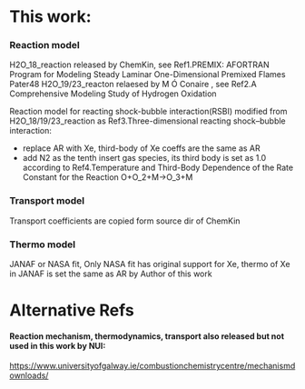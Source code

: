 # This work:

### Reaction model

H2O_18_reaction released by ChemKin, see Ref1.PREMIX: AFORTRAN Program for Modeling Steady Laminar One-Dimensional Premixed Flames Pater48
H2O_19/23_reacton relaesed by M Ó Conaire , see Ref2.A Comprehensive Modeling Study of Hydrogen Oxidation

Reaction model for reacting shock-bubble interaction(RSBI) modified from H2O_18/19/23_reaction as Ref3.Three-dimensional reacting shock–bubble interaction:

- replace AR with Xe, third-body of Xe coeffs are the same as AR
- add N2 as the tenth insert gas species, its third body is set as 1.0 according to Ref4.Temperature and Third-Body Dependence of the Rate Constant for the Reaction O+O_2+M->O_3+M

### Transport model

Transport coefficients are copied form source dir of ChemKin

### Thermo model

JANAF or NASA fit, Only NASA fit has original support for Xe, thermo of Xe in JANAF is set the same as AR by Author of this work

# Alternative Refs

#### Reaction mechanism, thermodynamics, transport also released but not used in this work by NUI:

https://www.universityofgalway.ie/combustionchemistrycentre/mechanismdownloads/
